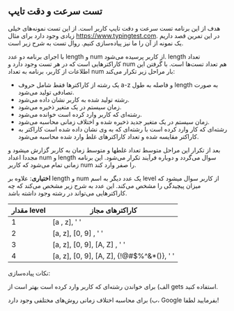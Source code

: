 ## تست سرعت و دقت تایپ
هدف از این برنامه تست سرعت و دقت تایپ کاربر است. از این تست نمونه‌های خیلی زیادی وجود دارد برای مثال https://www.typingtest.com. در این تمرین قصد داریم یک نمونه از آن را ما نیز پیاده‌سازی کنیم. روال تست به شرح زیر است. 

با اجرای برنامه دو  عدد length و num از کاربر پرسیده می‌شود. length تعداد کاراکترهایی است که در هر تست وجود دارد و num هم تعداد تست‌ها است. با گرفتن این اطلاعات از کاربر، برنامه به تعداد num بار مراحل زیر تکرار می‌کند:

+ یک رشته از کاراکترها فقط شامل حروف a-z و فاصله به طول length به صورت تصادفی تولید می‌شود.
+ رشته تولید شده به کاربر نشان داده می‌شود.
+ زمان سیستم در یک متغیر ذخیره می‌شود.
+ رشته‌ای که کاربر وارد کرده است خوانده می‌شود.
+ زمان سیستم در یک متغیر جدید ذخیره شده و اختلاف زمانی محاسبه می‌شود.
+ رشته‌ای که کار وارد کرده است با رشته‌ای که به وی نشان داده شده است کاراکتر به کاراکتر مقایسه شده و تعداد کاراکترهای غلط وارد شده محاسبه می‌شود.

بعد از تکرار این مراحل متوسط تعداد غلطها و متوسط زمان به کاربر گزارش میشود و مجددا اعداد num و length سوال می‌گردد و دوباره فرآیند تکرار می‌شود. این برنامه زمانی تمام می‌شود که کاربر num را صفر وارد کند.

**اختیاری**: علاوه بر length و num یک عدد دیگر به اسم level از کاربر سوال میشود که میزان پیچیدگی را مشخص می‌کند. این عدد به شرح زیر مشخص می‌کند که چه کاراکترهایی می‌تواند در رشته وجود داشته باشد.

| مقدار level | کاراکترهای مجاز                           |
| ----------- | ----------------------------------------- |
| 1           | [a , z], ' '                              |
| 2           | [a, z], [0, 9] , ' '                      |
| 3           | [a, z], [0, 9], [A, Z] , ' '              |
| 4           | [a, z], [0, 9], [A, Z], {!@#$%^&*()}, ' ' |

نکات پیاده‌سازی: 

الف) برای خواندن رشته‌ای که کاربر وارد کرده است بهتر است از gets استفاده کنید.

ب) برای محاسبه اختلاف زمانی روش‌های مختلفی وجود دارد، Google بفرمایید لطفا!